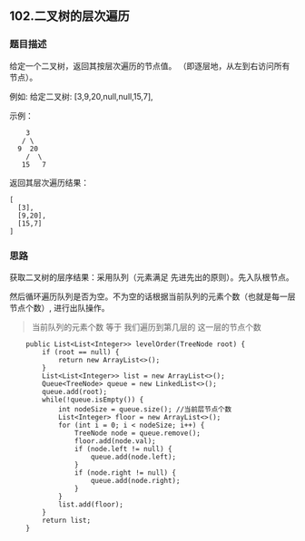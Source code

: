 ## 102.二叉树的层次遍历
   
### 题目描述
给定一个二叉树，返回其按层次遍历的节点值。 （即逐层地，从左到右访问所有节点）。

例如:
给定二叉树: [3,9,20,null,null,15,7],

示例：
```
    3
   / \
  9  20
    /  \
   15   7
```
返回其层次遍历结果：

```
[
  [3],
  [9,20],
  [15,7]
]
```


### 思路
获取二叉树的层序结果：采用队列（元素满足 先进先出的原则）。先入队根节点。

然后循环遍历队列是否为空。不为空的话根据当前队列的元素个数（也就是每一层节点个数）, 进行出队操作。

> 当前队列的元素个数 等于 我们遍历到第几层的 这一层的节点个数
```   
    public List<List<Integer>> levelOrder(TreeNode root) {
        if (root == null) {
            return new ArrayList<>();
        }
        List<List<Integer>> list = new ArrayList<>();
        Queue<TreeNode> queue = new LinkedList<>();
        queue.add(root);
        while(!queue.isEmpty()) {
            int nodeSize = queue.size(); //当前层节点个数
            List<Integer> floor = new ArrayList<>();
            for (int i = 0; i < nodeSize; i++) {
                TreeNode node = queue.remove();
                floor.add(node.val);
                if (node.left != null) {
                    queue.add(node.left);
                }
                if (node.right != null) {
                    queue.add(node.right);
                }
            }
            list.add(floor);
        }
        return list;
    }
```